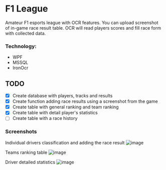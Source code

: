 # F1 League
Amateur F1 esports league with OCR features. 
You can upload screenshot of in-game race result table. OCR will read players scores and fill race form with collected data.

### Technology:
* WPF
* MSSQL
* IronOcr

## TODO
- [x] Create database with players, tracks and results
- [x] Create function adding race results using a screenshot from the game
- [x] Create table with general ranking and team ranking
- [x] Create table with detail player's statistics
- [ ] Create table with a race history

### Screenshots
Individual drivers classification and adding the race result
![image](https://user-images.githubusercontent.com/56999432/234994650-78fcbc2c-cc11-42b1-a32d-b406aa3f7848.png)

Teams ranking table
![image](https://user-images.githubusercontent.com/56999432/234994338-6b9f41e4-df7d-4186-9f05-692d9f402a47.png)

Driver detailed statistics
![image](https://user-images.githubusercontent.com/56999432/234995373-8dff772f-93ab-43a2-812e-a3a0280b0288.png)
